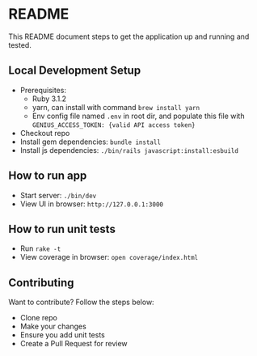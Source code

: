 # README

This README document steps to get the application up and running and tested.

## Local Development Setup
* Prerequisites:
    * Ruby 3.1.2
    * yarn, can install with command `brew install yarn`
    * Env config file named `.env` in root dir, and populate this file with `GENIUS_ACCESS_TOKEN: {valid API access token}`
* Checkout repo
* Install gem dependencies: `bundle install`
* Install js dependencies: `./bin/rails javascript:install:esbuild`

## How to run app
* Start server: `./bin/dev`
* View UI in browser: `http://127.0.0.1:3000`

## How to run unit tests
* Run `rake -t`
* View coverage in browser: `open coverage/index.html`

## Contributing
Want to contribute? Follow the steps below:
* Clone repo
* Make your changes
* Ensure you add unit tests
* Create a Pull Request for review